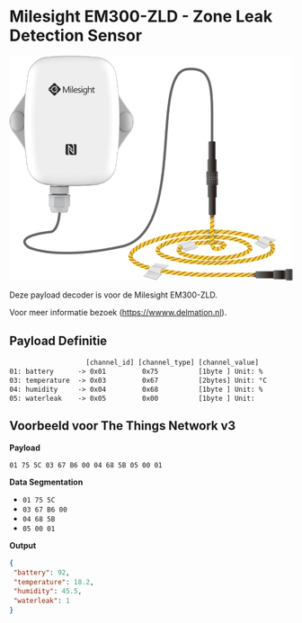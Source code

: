 # Milesight EM300-ZLD - Zone Leak Detection Sensor
![EM300-ZLD](EM300-ZLD.png)

Deze payload decoder is voor de Milesight EM300-ZLD.

Voor meer informatie bezoek (https://wwww.delmation.nl).


## Payload Definitie

 ```
                    [channel_id] [channel_type] [channel_value]
 01: battery      -> 0x01         0x75          [1byte ] Unit: %
 03: temperature  -> 0x03         0x67          [2bytes] Unit: °C
 04: humidity     -> 0x04         0x68          [1byte ] Unit: %
 05: waterleak    -> 0x05         0x00          [1byte ] Unit:

 ```

## Voorbeeld voor The Things Network v3

**Payload**
```
01 75 5C 03 67 B6 00 04 68 5B 05 00 01
```



**Data Segmentation**

   - `01 75 5C`
   - `03 67 B6 00`
   - `04 68 5B`
   - `05 00 01`



**Output**

 ```json
{
  "battery": 92,
  "temperature": 18.2,
  "humidity": 45.5,
  "waterleak": 1
}
 ```
